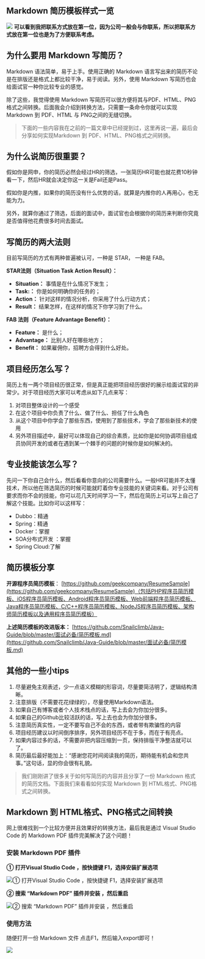 

## Markdown 简历模板样式一览
![](https://user-gold-cdn.xitu.io/2018/9/3/1659f91e4843bd67?w=800&h=1737&f=png&s=97357)
**可以看到我把联系方式放在第一位，因为公司一般会与你联系，所以把联系方式放在第一位也是为了方便联系考虑。**

## 为什么要用 Markdown 写简历？

Markdown 语法简单，易于上手。使用正确的 Markdown 语言写出来的简历不论是在排版还是格式上都比较干净，易于阅读。另外，使用 Markdown 写简历也会给面试官一种你比较专业的感觉。

除了这些，我觉得使用 Markdown 写简历可以很方便将其与PDF、HTML、PNG格式之间转换。后面我会介绍到转换方法，只需要一条命令你就可以实现 Markdown 到 PDF、HTML 与 PNG之间的无缝切换。

> 下面的一些内容我在之前的一篇文章中已经提到过，这里再说一遍，最后会分享如何实现Markdown 到 PDF、HTML、PNG格式之间转换。

## 为什么说简历很重要？

假如你是网申，你的简历必然会经过HR的筛选，一张简历HR可能也就花费10秒钟看一下，然后HR就会决定你这一关是Fail还是Pass。

假如你是内推，如果你的简历没有什么优势的话，就算是内推你的人再用心，也无能为力。

另外，就算你通过了筛选，后面的面试中，面试官也会根据你的简历来判断你究竟是否值得他花费很多时间去面试。

## 写简历的两大法则

目前写简历的方式有两种普遍被认可，一种是 STAR， 一种是 FAB。

**STAR法则（Situation Task Action Result）：**

- **Situation：** 事情是在什么情况下发生；
- **Task:：** 你是如何明确你的任务的；
- **Action：** 针对这样的情况分析，你采用了什么行动方式；
- **Result：** 结果怎样，在这样的情况下你学习到了什么。

**FAB 法则（Feature Advantage Benefit）：**

- **Feature：** 是什么；
- **Advantage：** 比别人好在哪些地方；
- **Benefit：** 如果雇佣你，招聘方会得到什么好处。

## 项目经历怎么写？
简历上有一两个项目经历很正常，但是真正能把项目经历很好的展示给面试官的非常少。对于项目经历大家可以考虑从如下几点来写：

1. 对项目整体设计的一个感受
2. 在这个项目中你负责了什么、做了什么、担任了什么角色
3. 从这个项目中你学会了那些东西，使用到了那些技术，学会了那些新技术的使用
4. 另外项目描述中，最好可以体现自己的综合素质，比如你是如何协调项目组成员协同开发的或者在遇到某一个棘手的问题的时候你是如何解决的。

## 专业技能该怎么写？
先问一下你自己会什么，然后看看你意向的公司需要什么。一般HR可能并不太懂技术，所以他在筛选简历的时候可能就盯着你专业技能的关键词来看。对于公司有要求而你不会的技能，你可以花几天时间学习一下，然后在简历上可以写上自己了解这个技能。比如你可以这样写：

- Dubbo：精通
- Spring：精通
- Docker：掌握
-  SOA分布式开发 ：掌握
- Spring Cloud:了解

## 简历模板分享

**开源程序员简历模板**： [https://github.com/geekcompany/ResumeSample](https://github.com/geekcompany/ResumeSample)（包括PHP程序员简历模板、iOS程序员简历模板、Android程序员简历模板、Web前端程序员简历模板、Java程序员简历模板、C/C++程序员简历模板、NodeJS程序员简历模板、架构师简历模板以及通用程序员简历模板）

**上述简历模板的改进版本：** [https://github.com/Snailclimb/Java-Guide/blob/master/面试必备/简历模板.md](https://github.com/Snailclimb/Java-Guide/blob/master/面试必备/简历模板.md) 

## 其他的一些小tips

1. 尽量避免主观表述，少一点语义模糊的形容词，尽量要简洁明了，逻辑结构清晰。
2. 注意排版（不需要花花绿绿的），尽量使用Markdown语法。
3. 如果自己有博客或者个人技术栈点的话，写上去会为你加分很多。
4. 如果自己的Github比较活跃的话，写上去也会为你加分很多。
5. 注意简历真实性，一定不要写自己不会的东西，或者带有欺骗性的内容
6. 项目经历建议以时间倒序排序，另外项目经历不在于多，而在于有亮点。
7. 如果内容过多的话，不需要非把内容压缩到一页，保持排版干净整洁就可以了。
8. 简历最后最好能加上：“感谢您花时间阅读我的简历，期待能有机会和您共事。”这句话，显的你会很有礼貌。


> 我们刚刚讲了很多关于如何写简历的内容并且分享了一份 Markdown 格式的简历文档。下面我们来看看如何实现 Markdown 到 HTML格式、PNG格式之间转换。
## Markdown 到 HTML格式、PNG格式之间转换 

网上很难找到一个比较方便并且效果好的转换方法，最后我是通过 Visual Studio Code 的 Markdown PDF 插件完美解决了这个问题！

### 安装 Markdown PDF 插件

**① 打开Visual Studio Code ，按快捷键 F1，选择安装扩展选项**

![① 打开Visual Studio Code ，按快捷键 F1，选择安装扩展选项](https://user-gold-cdn.xitu.io/2018/9/3/1659f9a44103e551?w=1366&h=688&f=png&s=104435)

**② 搜索 “Markdown PDF” 插件并安装 ，然后重启**

![② 搜索 “Markdown PDF” 插件并安装 ，然后重启](https://user-gold-cdn.xitu.io/2018/9/3/1659f9dbef0d06fb?w=1280&h=420&f=png&s=70510)

### 使用方法

随便打开一份 Markdown 文件 点击F1，然后输入export即可！

![](https://user-gold-cdn.xitu.io/2018/9/3/1659fa0292906150?w=1289&h=468&f=png&s=72178)

